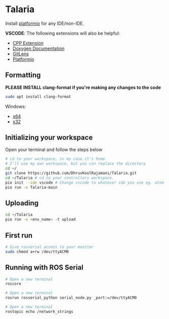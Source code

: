 # Talaria

Install [platformio](https://platformio.org/platformio-ide) for any IDE/non-IDE.  

**VSCODE**: The following extensions will also be helpful:
 - [CPP Extension](https://marketplace.visualstudio.com/items?itemName=ms-vscode.cpptools)
 - [Doxygen Documentation](https://marketplace.visualstudio.com/items?itemName=cschlosser.doxdocgen)
 - [GitLens](https://marketplace.visualstudio.com/items?itemName=eamodio.gitlens)
 - [Platformio](https://marketplace.visualstudio.com/items?itemName=platformio.platformio-ide)

## Formatting

**PLEASE INSTALL clang-format if you're making any changes to the code**  

```bash
sudo apt install clang-format
```

Windows:  
 - [x64](http://llvm.org/releases/3.7.0/LLVM-3.7.0-win64.exe)
 - [x32](http://llvm.org/releases/3.7.0/LLVM-3.7.0-win32.exe)

## Initializing your workspace

Open your terminal and follow the steps below  

```bash
# cd to your workspace, in my case it's home
# I'll use my own workspace, but you can replace the directory
cd ~/
git clone https://github.com/DhruvKoolRajamani/Talaria.git
cd ~/Talaria # cd to your controllers workspace.
pio init --ide vscode # Change vscode to whatever ide you use eg. atom
pio run -e Talaria-main
```

## Uploading

```bash
cd ~/Talaria
pio run -e <env_name> -t upload
```

## First run

```bash
# Give rosserial access to your monitor
sudo chmod a+rw /dev/ttyACM0
```

## Running with ROS Serial

```bash
# Open a new terminal
roscore

# Open a new terminal
rosrun rosserial_python serial_node.py _port:=/dev/ttyACM0

# Open a new terminal
rostopic echo /network_strings
```